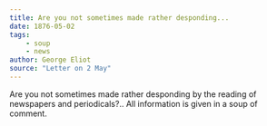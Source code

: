 ```yaml
---
title: Are you not sometimes made rather desponding...
date: 1876-05-02
tags:
    - soup
    - news
author: George Eliot
source: "Letter on 2 May"
---
```


Are you not sometimes made rather desponding by the reading of newspapers and periodicals?.. All information is given in a soup of comment.
